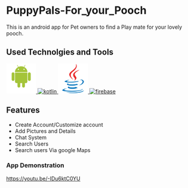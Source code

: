 # PuppyPals-For_your_Pooch
This is an android app for Pet owners to find a Play mate for your lovely pooch.

<h2>Used Technolgies and Tools</h2>

<a href="https://developer.android.com" target="_blank"> <img src="https://raw.githubusercontent.com/devicons/devicon/master/icons/android/android-original-wordmark.svg" alt="android" width="80" height="80"/> <a href="https://kotlinlang.org" target="_blank"> <img src="https://www.vectorlogo.zone/logos/kotlinlang/kotlinlang-icon.svg" alt="kotlin" width="80" height="80"/> </a> </a> <a href="https://www.java.com" target="_blank"> <img src="https://raw.githubusercontent.com/devicons/devicon/master/icons/java/java-original.svg" alt="java" width="80" height="80"/> <a href="https://firebase.google.com/" target="_blank"> <img src="https://www.vectorlogo.zone/logos/firebase/firebase-icon.svg" alt="firebase" width="80" height="80"/> </a>


  
<h2>Features</h2>
  
- Create Account/Customize account
- Add Pictures and Details
- Chat System
- Search Users  
- Search users Via google Maps  

<h3>App Demonstration</h3>

https://youtu.be/-IDu6ktC0YU
